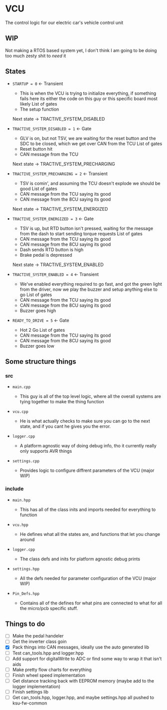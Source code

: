 # VCU
The control logic for our electric car's vehicle control unit
## WIP
Not making a RTOS based system yet, I don't think I am going to be doing too much zesty shit to *need* it

## States
- ``STARTUP = 0`` <- Transient
  - This is when the VCU is trying to initialize everything, if something fails here its either the code on this guy or this specific board most likely
  List of gates
  - The setup function

  Next state -> TRACTIVE_SYSTEM_DISABLED

- ``TRACTIVE_SYSTEM_DISABLED = 1`` <- Gate
  - GLV is on, but not TSV, we are waiting for the reset button and the SDC to be closed, which we get over CAN from the TCU
  List of gates
  - Reset button hit
  - CAN message from the TCU

  Next state -> TRACTIVE_SYSTEM_PRECHARGING

- ``TRACTIVE_SYSTEM_PRECHARGING = 2`` <- Transient
  - TSV is comin', and assuming the TCU doesn't explode we should be good
  List of gates
  - CAN message from the TCU saying its good
  - CAN message from the 8CU saying its good

  Next state -> TRACTIVE_SYSTEM_ENERGIZED

- ``TRACTIVE_SYSTEM_ENERGIZED = 3`` <- Gate
  - TSV is up, but RTD button isn't pressed, waiting for the message from the dash to start sending torque requests
  List of gates
  - CAN message from the TCU saying its good
  - CAN message from the 8CU saying its good
  - Dash sends RTD button is high
  - Brake pedal is depressed

  Next state -> TRACTIVE_SYSTEM_ENABLED

- ``TRACTIVE_SYSTEM_ENABLED = 4`` <- Transient
  - We've enabled everything required to go fast, and got the green light from the driver, now we play the buzzer and setup anything else to go
  List of gates
  - CAN message from the TCU saying its good
  - CAN message from the 8CU saying its good
  - Buzzer goes high

- ``READY_TO_DRIVE = 5`` <- Gate
  - Hot 2 Go
  List of gates
  - CAN message from the TCU saying its good
  - CAN message from the 8CU saying its good
  - Buzzer goes low


## Some structure things
### src
- ``main.cpp``
  - This guy is all of the top level logic, where all the overall systems are tying together to make the thing function

- ``vcu.cpp``
  - He is what actually checks to make sure you can go to the next state, and if you cant he gives you the error.

- ``logger.cpp``
  - A platform agnostic way of doing debug info, tho it currently really only supports AVR things

- ``settings.cpp``
  - Provides logic to configure diffrent parameters of the VCU (major WIP)

### include
- ``main.hpp``
  - This has all of the class inits and imports needed for everything to function

- ``vcu.hpp``
  - He defines what all the states are, and functions that let you change around

- ``logger.cpp``
  - The class defs and inits for platform agnostic debug prints

- ``settings.hpp``
  - All the defs needed for parameter configuration of the VCU (major WIP)

- ``Pin_Defs.hpp``
  - Contains all of the defines for what pins are connected to what for all the micro/pcb specific stuff.


## Things to do
- [ ] Make the pedal handeler
- [ ] Get the inverter class goin
- [x] Pack things into CAN messages, ideally use the auto generated lib
- [ ] Test can_tools.hpp and logger.hpp
- [ ] Add support for digitalWrite to ADC or find some way to wrap it that isn't aids
- [ ] Make pretty flow charts for everything
- [ ] Finish wheel speed implementation
- [ ] Get distance tracking back with EEPROM memory (maybe add to the logger implementation)
- [ ] Finish settings lib
- [ ] Get can_tools.hpp, logger.hpp, and maybe settings.hpp all pushed to ksu-fw-common
